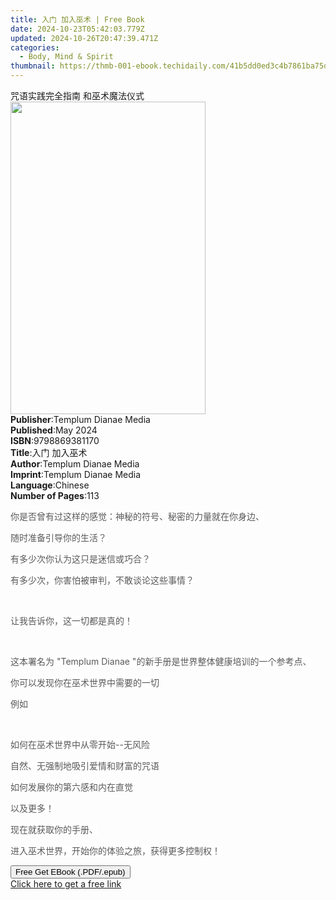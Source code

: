 ```yaml
---
title: 入门 加入巫术 | Free Book
date: 2024-10-23T05:42:03.779Z
updated: 2024-10-26T20:47:39.471Z
categories:
  - Body, Mind & Spirit
thumbnail: https://thmb-001-ebook.techidaily.com/41b5dd0ed3c4b7861ba75db0f6c83f925b23de36c5d662f8e0c3b727a2cb9dad.jpg
---
```

<main id="book-container">
  <div class="flex flex-col">
    <div class="book-brief flex-1 py-6 px-4 sm:p-6 md:py-10 md:px-8">
      <!-- brief-->
      <div class="book-brief-main">咒语实践完全指南 和巫术魔法仪式</div>
    </div>
    <div
      class="book-meta-info flex-1 grid gap-4 col-start-1 col-end-3 row-start-1 sm:mb-6 sm:grid-cols-4 lg:gap-6 lg:col-start-2 lg:row-end-6 lg:row-span-6 lg:mb-0"
    >
      <div
        class="book-meta-info-left place-content-center mt-4 p-4 text-sm leading-6 col-start-2 col-span-2 dark:text-slate-400"
      >
        <img
          class="w-full h-500 object-cover rounded-lg sm:h-255 sm:col-span-2 lg:col-span-full"
          src="https://img-001-ebook.techidaily.com/09aed5570fec8555a85968963364fc657af273d640b9efb648de7848cb142f29.jpg"
          alt=""
          width="312"
          height="500"
        />
      </div>
      <div
        class="book-meta-info-right mt-2 col-start-1 row-start-2 col-span-3 self-center"
      >
        <!-- meta data  -->
        <div class="flex flex-col px-4 md:px-8">
          <div class="flex-1">
            <strong>Publisher</strong>:<span class="px-2"
              >Templum Dianae Media</span
            >
          </div>
          <div class="flex-1">
            <strong>Published</strong>:<span class="px-2">May 2024</span>
          </div>
          <div class="flex-1">
            <strong>ISBN</strong>:<span class="px-2">9798869381170</span>
          </div>
          <div class="flex-1">
            <strong>Title</strong>:<span class="px-2">入门 加入巫术</span>
          </div>
          <div class="flex-1">
            <strong>Author</strong>:<span class="px-2"
              >Templum Dianae Media</span
            >
          </div>
          <div class="flex-1">
            <strong>Imprint</strong>:<span class="px-2"
              >Templum Dianae Media</span
            >
          </div>
          <div class="flex-1">
            <strong>Language</strong>:<span class="px-2">Chinese</span>
          </div>
          <div class="flex-1">
            <strong>Number of Pages</strong>:<span class="px-2">113</span>
          </div>
        </div>
      </div>
    </div>
    <div class="book-description flex-1 py-6 px-4 sm:p-6 md:py-10 md:px-8">
      <div class="book-description-main">
        <div accordion-content="" id="description">
          <p>
            <span
              style="
                color: rgb(89, 89, 89);
                background-color: rgb(255, 255, 255);
              "
              >你是否曾有过这样的感觉：神秘的符号、秘密的力量就在你身边、</span
            >
          </p>
          <p>
            <span
              style="
                color: rgb(89, 89, 89);
                background-color: rgb(255, 255, 255);
              "
              >随时准备引导你的生活？</span
            >
          </p>
          <p>
            <span
              style="
                color: rgb(89, 89, 89);
                background-color: rgb(255, 255, 255);
              "
              >有多少次你认为这只是迷信或巧合？</span
            >
          </p>
          <p>
            <span
              style="
                color: rgb(89, 89, 89);
                background-color: rgb(255, 255, 255);
              "
              >有多少次，你害怕被审判，不敢谈论这些事情？</span
            >
          </p>
          <p><br /></p>
          <p>
            <span
              style="
                color: rgb(89, 89, 89);
                background-color: rgb(255, 255, 255);
              "
              >让我告诉你，这一切都是真的！</span
            >
          </p>
          <p><br /></p>
          <p>
            <span
              style="
                color: rgb(89, 89, 89);
                background-color: rgb(255, 255, 255);
              "
              >这本署名为 "Templum Dianae
              "的新手册是世界整体健康培训的一个参考点、</span
            >
          </p>
          <p>
            <span
              style="
                color: rgb(89, 89, 89);
                background-color: rgb(255, 255, 255);
              "
              >你可以发现你在巫术世界中需要的一切</span
            >
          </p>
          <p>
            <span
              style="
                color: rgb(89, 89, 89);
                background-color: rgb(255, 255, 255);
              "
              >例如</span
            >
          </p>
          <p><br /></p>
          <p>
            <span
              style="
                color: rgb(89, 89, 89);
                background-color: rgb(255, 255, 255);
              "
              >如何在巫术世界中从零开始--无风险</span
            >
          </p>
          <p>
            <span
              style="
                color: rgb(89, 89, 89);
                background-color: rgb(255, 255, 255);
              "
              >自然、无强制地吸引爱情和财富的咒语</span
            >
          </p>
          <p>
            <span
              style="
                color: rgb(89, 89, 89);
                background-color: rgb(255, 255, 255);
              "
              >如何发展你的第六感和内在直觉</span
            >
          </p>
          <p>
            <span
              style="
                color: rgb(89, 89, 89);
                background-color: rgb(255, 255, 255);
              "
              >以及更多！</span
            >
          </p>
          <p>
            <span
              style="
                color: rgb(89, 89, 89);
                background-color: rgb(255, 255, 255);
              "
              >现在就获取你的手册、</span
            >
          </p>
          <p>
            <span
              style="
                color: rgb(89, 89, 89);
                background-color: rgb(255, 255, 255);
              "
              >进入巫术世界，开始你的体验之旅，获得更多控制权！</span
            >
          </p>
        </div>
        <div class="accordion-fader"></div>
      </div>
    </div>
    <div class="book-excerpts flex-1 py-6 px-4 sm:p-6 md:py-10 md:px-8"></div>
    <div
      class="book-about-author flex-1 py-6 px-4 sm:p-6 md:py-10 md:px-8"
    ></div>
    <div class="book-free-get flex-1 py-6 px-4 sm:p-6 md:py-10 md:px-8">
      <button
        id="btn-free-get"
        class="bg-blue-500 hover:bg-blue-700 text-white font-bold py-2 px-4 rounded"
      >
        Free Get EBook (.PDF/.epub)
      </button>
      <div id="countdown-display" class="px-2 text-lg mt-2"></div>
      <a
        id="free-link"
        class="hidden bg-blue-500 hover:bg-blue-700 text-white font-bold py-2 px-4 rounded"
        href="https://www.ebooks.com/en-us/book/211355302/ebook/templum-dianae-media/"
        target="_blank"
        >Click here to get a free link</a
      >
    </div>
    <script>
      let countdownTime = 0;
      let countdownInterval = null;
      document
        .getElementById('btn-free-get')
        .addEventListener('click', startCountdown);
      function startCountdown() {
        countdownTime = new Date().getTime() + 60000 * 3;
        countdownInterval = setInterval(updateCountdown, 1000);
        document.getElementById('btn-free-get').disabled = true;
        document
          .getElementById('btn-free-get')
          .classList.add('bg-gray-500', 'cursor-not-allowed');
      }
      function updateCountdown() {
        let currentTime = new Date().getTime();
        let timeLeft = countdownTime - currentTime;
        let secondsLeft = Math.floor(timeLeft / 1000);
        document.getElementById('countdown-display').innerHTML =
          `Remaining time: ${secondsLeft} seconds.`;
        if (secondsLeft <= 0) {
          clearInterval(countdownInterval);
          document.getElementById('btn-free-get').classList.add('hidden');
          document.getElementById('free-link').classList.remove('hidden');
          document.getElementById('countdown-display').innerHTML = '';
        }
      }
    </script>
  </div>
</main>

<ins class="adsbygoogle"
      style="display:block"
      data-ad-client="ca-pub-7571918770474297"
      data-ad-slot="8358498916"
      data-ad-format="auto"
      data-full-width-responsive="true"></ins>
    